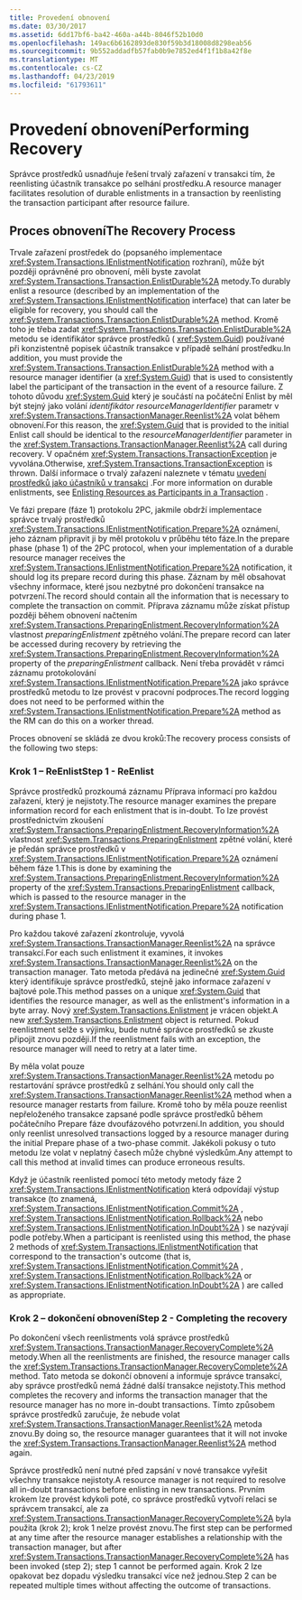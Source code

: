 ```yaml
---
title: Provedení obnovení
ms.date: 03/30/2017
ms.assetid: 6dd17bf6-ba42-460a-a44b-8046f52b10d0
ms.openlocfilehash: 149ac6b6162893de830f59b3d18008d8298eab56
ms.sourcegitcommit: 9b552addadfb57fab0b9e7852ed4f1f1b8a42f8e
ms.translationtype: MT
ms.contentlocale: cs-CZ
ms.lasthandoff: 04/23/2019
ms.locfileid: "61793611"
---
```

# <a name="performing-recovery"></a><span data-ttu-id="e7fd5-102">Provedení obnovení</span><span class="sxs-lookup"><span data-stu-id="e7fd5-102">Performing Recovery</span></span>
<span data-ttu-id="e7fd5-103">Správce prostředků usnadňuje řešení trvalý zařazení v transakci tím, že reenlisting účastník transakce po selhání prostředku.</span><span class="sxs-lookup"><span data-stu-id="e7fd5-103">A resource manager facilitates resolution of durable enlistments in a transaction by reenlisting the transaction participant after resource failure.</span></span>  
  
## <a name="the-recovery-process"></a><span data-ttu-id="e7fd5-104">Proces obnovení</span><span class="sxs-lookup"><span data-stu-id="e7fd5-104">The Recovery Process</span></span>  
 <span data-ttu-id="e7fd5-105">Trvale zařazení prostředek do (popsaného implementace <xref:System.Transactions.IEnlistmentNotification> rozhraní), může být později oprávněné pro obnovení, měli byste zavolat <xref:System.Transactions.Transaction.EnlistDurable%2A> metody.</span><span class="sxs-lookup"><span data-stu-id="e7fd5-105">To durably enlist a resource (described by an implementation of the <xref:System.Transactions.IEnlistmentNotification> interface) that can later be eligible for recovery, you should call the <xref:System.Transactions.Transaction.EnlistDurable%2A> method.</span></span> <span data-ttu-id="e7fd5-106">Kromě toho je třeba zadat <xref:System.Transactions.Transaction.EnlistDurable%2A> metodu se identifikátor správce prostředků ( <xref:System.Guid>) používané při konzistentně popisek účastník transakce v případě selhání prostředku.</span><span class="sxs-lookup"><span data-stu-id="e7fd5-106">In addition, you must provide the <xref:System.Transactions.Transaction.EnlistDurable%2A> method with a resource manager identifier (a <xref:System.Guid>) that is used to consistently label the participant of the transaction in the event of a resource failure.</span></span> <span data-ttu-id="e7fd5-107">Z tohoto důvodu <xref:System.Guid> který je součástí na počáteční Enlist by měl být stejný jako volání *identifikátor resourceManagerIdentifier* parametr v <xref:System.Transactions.TransactionManager.Reenlist%2A> volat během obnovení.</span><span class="sxs-lookup"><span data-stu-id="e7fd5-107">For this reason, the <xref:System.Guid> that is provided to the initial Enlist call should be identical to the *resourceManagerIdentifier* parameter in the <xref:System.Transactions.TransactionManager.Reenlist%2A> call during recovery.</span></span> <span data-ttu-id="e7fd5-108">V opačném <xref:System.Transactions.TransactionException> je vyvolána.</span><span class="sxs-lookup"><span data-stu-id="e7fd5-108">Otherwise, <xref:System.Transactions.TransactionException> is thrown.</span></span> <span data-ttu-id="e7fd5-109">Další informace o trvalý zařazení naleznete v tématu [uvedení prostředků jako účastníků v transakci](../../../../docs/framework/data/transactions/enlisting-resources-as-participants-in-a-transaction.md) .</span><span class="sxs-lookup"><span data-stu-id="e7fd5-109">For more information on durable enlistments, see [Enlisting Resources as Participants in a Transaction](../../../../docs/framework/data/transactions/enlisting-resources-as-participants-in-a-transaction.md) .</span></span>  
  
 <span data-ttu-id="e7fd5-110">Ve fázi prepare (fáze 1) protokolu 2PC, jakmile obdrží implementace správce trvalý prostředků <xref:System.Transactions.IEnlistmentNotification.Prepare%2A> oznámení, jeho záznam připravit ji by měl protokolu v průběhu této fáze.</span><span class="sxs-lookup"><span data-stu-id="e7fd5-110">In the prepare phase (phase 1) of the 2PC protocol, when your implementation of a durable resource manager receives the <xref:System.Transactions.IEnlistmentNotification.Prepare%2A> notification, it should log its prepare record during this phase.</span></span> <span data-ttu-id="e7fd5-111">Záznam by měl obsahovat všechny informace, které jsou nezbytné pro dokončení transakce na potvrzení.</span><span class="sxs-lookup"><span data-stu-id="e7fd5-111">The record should contain all the information that is necessary to complete the transaction on commit.</span></span> <span data-ttu-id="e7fd5-112">Příprava záznamu může získat přístup později během obnovení načtením <xref:System.Transactions.PreparingEnlistment.RecoveryInformation%2A> vlastnost *preparingEnlistment* zpětného volání.</span><span class="sxs-lookup"><span data-stu-id="e7fd5-112">The prepare record can later be accessed during recovery by retrieving the <xref:System.Transactions.PreparingEnlistment.RecoveryInformation%2A> property of the *preparingEnlistment* callback.</span></span> <span data-ttu-id="e7fd5-113">Není třeba provádět v rámci záznamu protokolování <xref:System.Transactions.IEnlistmentNotification.Prepare%2A> jako správce prostředků metodu to lze provést v pracovní podproces.</span><span class="sxs-lookup"><span data-stu-id="e7fd5-113">The record logging does not need to be performed within the <xref:System.Transactions.IEnlistmentNotification.Prepare%2A> method as the RM can do this on a worker thread.</span></span>  
  
 <span data-ttu-id="e7fd5-114">Proces obnovení se skládá ze dvou kroků:</span><span class="sxs-lookup"><span data-stu-id="e7fd5-114">The recovery process consists of the following two steps:</span></span>  
  
### <a name="step-1---reenlist"></a><span data-ttu-id="e7fd5-115">Krok 1 – ReEnlist</span><span class="sxs-lookup"><span data-stu-id="e7fd5-115">Step 1 - ReEnlist</span></span>  
 <span data-ttu-id="e7fd5-116">Správce prostředků prozkoumá záznamu Příprava informací pro každou zařazení, který je nejistoty.</span><span class="sxs-lookup"><span data-stu-id="e7fd5-116">The resource manager examines the prepare information record for each enlistment that is in-doubt.</span></span> <span data-ttu-id="e7fd5-117">To lze provést prostřednictvím zkoušení <xref:System.Transactions.PreparingEnlistment.RecoveryInformation%2A> vlastnost <xref:System.Transactions.PreparingEnlistment> zpětné volání, které je předán správce prostředků v <xref:System.Transactions.IEnlistmentNotification.Prepare%2A> oznámení během fáze 1.</span><span class="sxs-lookup"><span data-stu-id="e7fd5-117">This is done by examining the <xref:System.Transactions.PreparingEnlistment.RecoveryInformation%2A> property of the <xref:System.Transactions.PreparingEnlistment> callback, which is passed to the resource manager in the <xref:System.Transactions.IEnlistmentNotification.Prepare%2A> notification during phase 1.</span></span>  
  
 <span data-ttu-id="e7fd5-118">Pro každou takové zařazení zkontroluje, vyvolá <xref:System.Transactions.TransactionManager.Reenlist%2A> na správce transakcí.</span><span class="sxs-lookup"><span data-stu-id="e7fd5-118">For each such enlistment it examines, it invokes <xref:System.Transactions.TransactionManager.Reenlist%2A> on the transaction manager.</span></span> <span data-ttu-id="e7fd5-119">Tato metoda předává na jedinečné <xref:System.Guid> který identifikuje správce prostředků, stejně jako informace zařazení v bajtové pole.</span><span class="sxs-lookup"><span data-stu-id="e7fd5-119">This method passes on a unique <xref:System.Guid> that identifies the resource manager, as well as the enlistment's information in a byte array.</span></span> <span data-ttu-id="e7fd5-120">Nový <xref:System.Transactions.Enlistment> je vrácen objekt.</span><span class="sxs-lookup"><span data-stu-id="e7fd5-120">A new <xref:System.Transactions.Enlistment> object is returned.</span></span> <span data-ttu-id="e7fd5-121">Pokud reenlistment selže s výjimku, bude nutné správce prostředků se zkuste připojit znovu později.</span><span class="sxs-lookup"><span data-stu-id="e7fd5-121">If the reenlistment fails with an exception, the resource manager will need to retry at a later time.</span></span>  
  
 <span data-ttu-id="e7fd5-122">By měla volat pouze <xref:System.Transactions.TransactionManager.Reenlist%2A> metodu po restartování správce prostředků z selhání.</span><span class="sxs-lookup"><span data-stu-id="e7fd5-122">You should only call the <xref:System.Transactions.TransactionManager.Reenlist%2A> method when a resource manager restarts from failure.</span></span> <span data-ttu-id="e7fd5-123">Kromě toho by měla pouze reenlist nepřeloženého transakce zapsané podle správce prostředků během počátečního Prepare fáze dvoufázového potvrzení.</span><span class="sxs-lookup"><span data-stu-id="e7fd5-123">In addition, you should only reenlist unresolved transactions logged by a resource manager during the initial Prepare phase of a two-phase commit.</span></span> <span data-ttu-id="e7fd5-124">Jakékoli pokusy o tuto metodu lze volat v neplatný časech může chybné výsledkům.</span><span class="sxs-lookup"><span data-stu-id="e7fd5-124">Any attempt to call this method at invalid times can produce erroneous results.</span></span>  
  
 <span data-ttu-id="e7fd5-125">Když je účastník reenlisted pomocí této metody metody fáze 2 <xref:System.Transactions.IEnlistmentNotification> která odpovídají výstup transakce (to znamená, <xref:System.Transactions.IEnlistmentNotification.Commit%2A> , <xref:System.Transactions.IEnlistmentNotification.Rollback%2A> nebo <xref:System.Transactions.IEnlistmentNotification.InDoubt%2A> ) se nazývají podle potřeby.</span><span class="sxs-lookup"><span data-stu-id="e7fd5-125">When a participant is reenlisted using this method, the phase 2 methods of <xref:System.Transactions.IEnlistmentNotification> that correspond to the transaction's outcome (that is, <xref:System.Transactions.IEnlistmentNotification.Commit%2A> , <xref:System.Transactions.IEnlistmentNotification.Rollback%2A> or <xref:System.Transactions.IEnlistmentNotification.InDoubt%2A> ) are called as appropriate.</span></span>  
  
### <a name="step-2---completing-the-recovery"></a><span data-ttu-id="e7fd5-126">Krok 2 – dokončení obnovení</span><span class="sxs-lookup"><span data-stu-id="e7fd5-126">Step 2 - Completing the recovery</span></span>  
 <span data-ttu-id="e7fd5-127">Po dokončení všech reenlistments volá správce prostředků <xref:System.Transactions.TransactionManager.RecoveryComplete%2A> metody.</span><span class="sxs-lookup"><span data-stu-id="e7fd5-127">When all the reenlistments are finished, the resource manager calls the <xref:System.Transactions.TransactionManager.RecoveryComplete%2A> method.</span></span> <span data-ttu-id="e7fd5-128">Tato metoda se dokončí obnovení a informuje správce transakcí, aby správce prostředků nemá žádné další transakce nejistoty.</span><span class="sxs-lookup"><span data-stu-id="e7fd5-128">This method completes the recovery and informs the transaction manager that the resource manager has no more in-doubt transactions.</span></span> <span data-ttu-id="e7fd5-129">Tímto způsobem správce prostředků zaručuje, že nebude volat <xref:System.Transactions.TransactionManager.Reenlist%2A> metoda znovu.</span><span class="sxs-lookup"><span data-stu-id="e7fd5-129">By doing so, the resource manager guarantees that it will not invoke the <xref:System.Transactions.TransactionManager.Reenlist%2A> method again.</span></span>  
  
 <span data-ttu-id="e7fd5-130">Správce prostředků není nutné před zapsání v nové transakce vyřešit všechny transakce nejistoty.</span><span class="sxs-lookup"><span data-stu-id="e7fd5-130">A resource manager is not required to resolve all in-doubt transactions before enlisting in new transactions.</span></span> <span data-ttu-id="e7fd5-131">Prvním krokem lze provést kdykoli poté, co správce prostředků vytvoří relaci se správcem transakcí, ale za <xref:System.Transactions.TransactionManager.RecoveryComplete%2A> byla použita (krok 2); krok 1 nelze provést znovu.</span><span class="sxs-lookup"><span data-stu-id="e7fd5-131">The first step can be performed at any time after the resource manager establishes a relationship with the transaction manager, but after <xref:System.Transactions.TransactionManager.RecoveryComplete%2A> has been invoked (step 2); step 1 cannot be performed again.</span></span> <span data-ttu-id="e7fd5-132">Krok 2 lze opakovat bez dopadu výsledku transakcí více než jednou.</span><span class="sxs-lookup"><span data-stu-id="e7fd5-132">Step 2 can be repeated multiple times without affecting the outcome of transactions.</span></span>
